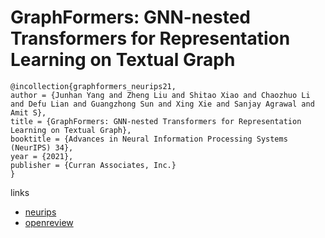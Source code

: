 # GraphFormers: GNN-nested Transformers for Representation Learning on Textual Graph

```
@incollection{graphformers_neurips21,
author = {Junhan Yang and Zheng Liu and Shitao Xiao and Chaozhuo Li and Defu Lian and Guangzhong Sun and Xing Xie and Sanjay Agrawal and Amit S},
title = {GraphFormers: GNN-nested Transformers for Representation Learning on Textual Graph},
booktitle = {Advances in Neural Information Processing Systems (NeurIPS) 34},
year = {2021},
publisher = {Curran Associates, Inc.}
}
```

links
- [neurips](https://neurips.cc/Conferences/2021/ScheduleMultitrack?event=28374)
- [openreview](https://openreview.net/forum?id=yILzFBjR0Y)

